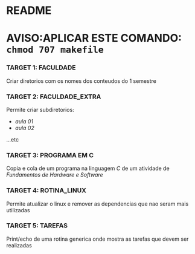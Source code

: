 # README
# **AVISO:APLICAR ESTE COMANDO:** `chmod 707 makefile`


### TARGET 1: FACULDADE
Criar diretorios com os nomes dos conteudos do 1 semestre

### TARGET 2: FACULDADE_EXTRA
Permite criar subdiretorios: 
*   *aula 01*
*   *aula 02*

...etc

### TARGET 3: PROGRAMA EM C
Copia e cola de um programa na linguagem *C* de um atividade de *Fundamentos de Hardware e Software*

### TARGET 4: ROTINA_LINUX
Permite atualizar o linux e remover as dependencias que nao seram mais utilizadas

### TARGET 5: TAREFAS
Print/echo de uma rotina generica onde mostra as tarefas que devem ser realizadas
